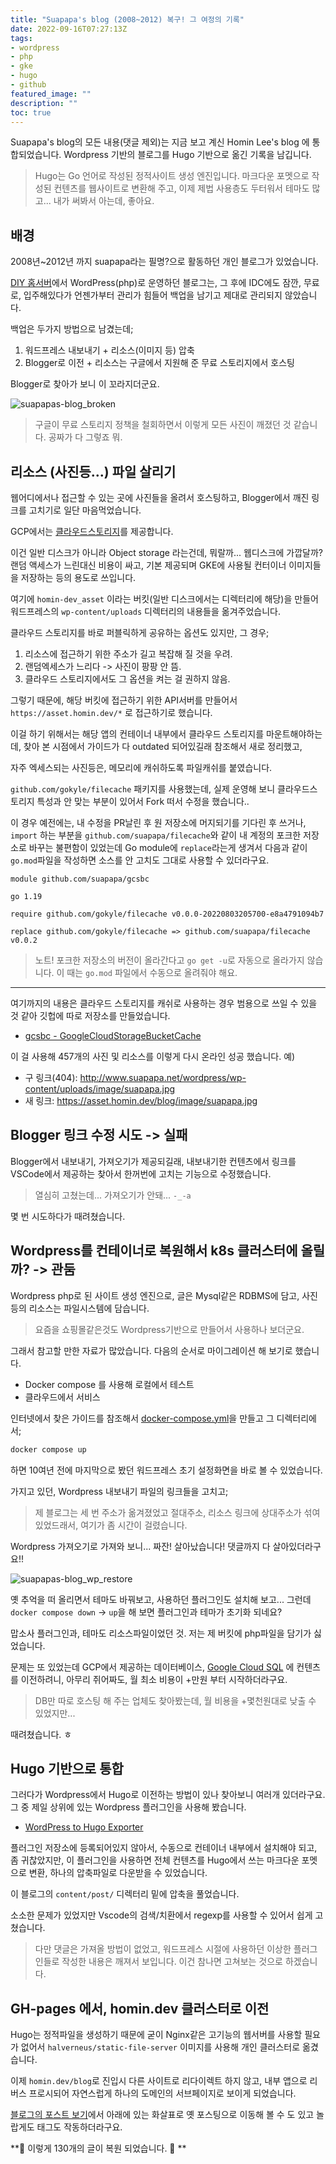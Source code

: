 ```yaml
---
title: "Suapapa's blog (2008~2012) 복구! 그 여정의 기록"
date: 2022-09-16T07:27:13Z
tags:
- wordpress
- php
- gke
- hugo
- github
featured_image: ""
description: ""
toc: true
---
```


Suapapa's blog의 모든 내용(댓글 제외)는 지금 보고 계신 Homin Lee's blog 에
통합되었습니다. Wordpress 기반의 블로그를 Hugo 기반으로 옮긴 기록을 남깁니다.

> Hugo는 Go 언어로 작성된 정적사이트 생성 엔진입니다. 마크다운 포멧으로 작성된 컨텐츠를
> 웹사이트로 변환해 주고, 이제 제법 사용층도 두터워서 테마도 많고...
> 내가 써봐서 아는데, 좋아요.

## 배경

2008년~2012년 까지 suapapa라는 필명?으로 활동하던 개인 블로그가 있었습니다.

[DIY 홈서버](https://homin.dev/blog/p=18/)에서 WordPress(php)로 운영하던 블로그는,
그 후에 IDC에도 잠깐, 무료로, 입주해있다가 언젠가부터 관리가 힘들어 백업을 남기고
제대로 관리되지 않았습니다.

백업은 두가지 방법으로 남겼는데;

1. 워드프레스 내보내기 + 리소스(이미지 등) 압축
2. Blogger로 이전 + 리소스는 구글에서 지원해 준 무료 스토리지에서 호스팅

Blogger로 찾아가 보니 이 꼬라지더군요.

![suapapas-blog_broken](https://asset.homin.dev/blog/img/suapapas-blog_broken.png)

> 구글이 무료 스토리지 정책을 철회하면서 이렇게 모든 사진이 깨졌던 것 같습니다.
> 공짜가 다 그렇죠 뭐.


## 리소스 (사진등...) 파일 살리기

웹어디에서나 접근할 수 있는 곳에 사진들을 올려서 호스팅하고, Blogger에서 깨진 링크를
고치기로 일단 마음먹었습니다.

GCP에서는 [클라우드스토리지](https://cloud.google.com/storage)를 제공합니다.

이건 일반 디스크가 아니라 Object storage 라는건데, 뭐랄까... 웹디스크에 가깝달까?
랜덤 액세스가 느린대신 비용이 싸고,
기본 제공되며 GKE에 사용될 컨터이너 이미지들을 저장하는 등의 용도로 쓰입니다.

여기에 `homin-dev_asset` 이라는 버킷(일반 디스크에서는 디렉터리에 해당)을 만들어
워드프레스의 `wp-content/uploads` 디렉터리의 내용들을 옮겨주었습니다.

클라우드 스토리지를 바로 퍼블릭하게 공유하는 옵션도 있지만, 그 경우;

1. 리소스에 접근하기 위한 주소가 길고 복잡해 질 것을 우려.
2. 랜덤엑세스가 느리다 -> 사진이 팡팡 안 뜸.
3. 클라우드 스토리지에서도 그 옵션을 켜는 걸 권하지 않음.

그렇기 때문에, 해당 버킷에 접근하기 위한 API서버를 만들어서 `https://asset.homin.dev/*`
로 접근하기로 했습니다.

이걸 하기 위해서는 해당 앱의 컨테이너 내부에서 클라우드 스토리지를 마운트해야하는데,
찾아 본 시점에서 가이드가 다 outdated 되어있길래 참조해서 새로 정리했고,

자주 엑세스되는 사진등은, 메모리에 캐쉬하도록 파일캐쉬를 붙였습니다.

`github.com/gokyle/filecache` 패키지를 사용했는데, 실제 운영해 보니 클라우드스토리지 특성과
안 맞는 부분이 있어서 Fork 떠서 수정을 했습니다..

이 경우 예전에는, 내 수정을 PR날린 후 원 저장소에 머지되기를 기다린 후 쓰거나,
`import` 하는 부분을 `github.com/suapapa/filecache`와 같이 내 계정의 포크한 저장소로 바꾸는
불편함이 있었는데 Go module에 `replace`라는게 생겨서 다음과 같이 `go.mod`파일을 작성하면
소스를 안 고치도 그대로 사용할 수 있더라구요.

```
module github.com/suapapa/gcsbc

go 1.19

require github.com/gokyle/filecache v0.0.0-20220803205700-e8a4791094b7

replace github.com/gokyle/filecache => github.com/suapapa/filecache v0.0.2
```

> 노트! 포크한 저장소의 버전이 올라간다고 `go get -u`로 자동으로 올라가지 않습니다.
> 이 때는 `go.mod` 파일에서 수동으로 올려줘야 해요.

---

여기까지의 내용은 클라우드 스토리지를 캐쉬로 사용하는 경우 범용으로 쓰일 수 있을 것 같아
깃헙에 따로 저장소를 만들었습니다.

- [gcsbc - GoogleCloudStorageBucketCache](https://github.com/suapapa/gcsbc)

이 걸 사용해 457개의 사진 및 리소스를 이렇게 다시 온라인 성공 했습니다. 예)

- 구 링크(404): http://www.suapapa.net/wordpress/wp-content/uploads/image/suapapa.jpg
- 새 링크: https://asset.homin.dev/blog/image/suapapa.jpg

## Blogger 링크 수정 시도 -> 실패

Blogger에서 내보내기, 가져오기가 제공되길래, 내보내기한 컨텐츠에서 링크를
VSCode에서 제공하는 찾아서 한꺼번에 고치는 기능으로 수정했습니다.

> 열심히 고쳤는데... 가져오기가 안돼... `-_-a`

몇 번 시도하다가 때려쳤습니다.

## Wordpress를 컨테이너로 복원해서 k8s 클러스터에 올릴까? -> 관둠

Wordpress php로 된 사이트 생성 엔진으로,
글은 Mysql같은 RDBMS에 담고, 사진 등의 리소스는 파일시스템에 담습니다.

> 요즘을 쇼핑몰같은것도 Wordpress기반으로 만들어서 사용하나 보더군요.

그래서 참고할 만한 자료가 많았습니다. 다음의 순서로 마이그레이션 해 보기로 했습니다.

- Docker compose 를 사용해 로컬에서 테스트
- 클라우드에서 서비스

인터넷에서 찾은 가이드를 참조해서
[docker-compose.yml](https://raw.githubusercontent.com/suapapa/archive-wp/main/docker-compose.yml)을
만들고 그 디렉터리에서;

```bash
docker compose up
```
하면 10여년 전에 마지막으로 봤던 워드프레스 초기 설정화면을 바로 볼 수 있었습니다.

가지고 있던, Wordpress 내보내기 파일의 링크들을 고치고;

> 제 블로그는 세 번 주소가 옮겨졌었고 절대주소, 리소스 링크에 상대주소가 섞여 있었드래서,
> 여기가 좀 시간이 걸렸습니다.

Wordpress 가져오기로 가져와 보니... 짜잔! 살아났습니다! 댓글까지 다 살아있더라구요!!

![suapapas-blog_wp_restore](https://asset.homin.dev/blog/img/suapapas-blog_wp_restore.png)

옛 추억을 떠 올리면서 테마도 바꿔보고, 사용하던 플러그인도 설치해 보고...
그런데 `docker compose down` -> `up`을 해 보면 플러그인과 테마가 초기화 되네요?

맙소사 플러그인과, 테마도 리소스파일이었던 것. 저는 제 버킷에 php파일을 담기가 싫었습니다.

문제는 또 있었는데 GCP에서 제공하는 데이터베이스, [Google Cloud SQL](https://cloud.google.com/sql)
에 컨텐츠를 이전하려니, 아무리 쥐어짜도, 월 최소 비용이 +만원 부터 시작하더라구요.

> DB만 따로 호스팅 해 주는 업체도 찾아봤는데, 월 비용을 +몇천원대로 낮출 수 있었지만... 

때려쳤습니다. ㅎ

## Hugo 기반으로 통합

그러다가 Wordpress에서 Hugo로 이전하는 방법이 있나 찾아보니 여러개 있더라구요.
그 중 제일 상위에 있는 Wordpress 플러그인을 사용해 봤습니다.

- [WordPress to Hugo Exporter](https://github.com/SchumacherFM/wordpress-to-hugo-exporter)

플러그인 저장소에 등록되어있지 않아서, 수동으로 컨테이너 내부에서 설치해야 되고,
좀 귀찮았지만, 이 플러그인을 사용하면 전체 컨텐츠를 Hugo에서 쓰는 마크다운 포멧으로 변환,
하나의 압축파일로 다운받을 수 있었습니다.

이 블로그의 `content/post/` 디렉터리 밑에 압축을 풀었습니다.

소소한 문제가 있었지만 Vscode의 검색/치환에서 regexp를 사용할 수 있어서 쉽게 고쳤습니다.

> 다만 댓글은 가져올 방법이 없었고, 워드프레스 시절에 사용하던
> 이상한 플러그인들로 작성한 내용은 깨져서 보입니다.
> 이건 참나면 고쳐보는 것으로 하겠습니다.

## GH-pages 에서, homin.dev 클러스터로 이전

Hugo는 정적파일을 생성하기 때문에 굳이 Nginx같은 고기능의 웹서버를 사용할 필요가 없어서
`halverneus/static-file-server` 이미지를 사용해 개인 클러스터로 옮겼습니다.

이제 `homin.dev/blog`로 진입시 다른 사이트로 리다이렉트 하지 않고,
내부 앱으로 리버스 프로시되어 자연스럽게 하나의 도메인의 서브페이지로 보이게 되었습니다.

[블로그의 포스트 보기](https://homin.dev/blog/post/)에서 아래에 있는 화살표로 옛 포스팅으로
이동해 볼 수 도 있고 놀랍게도 태그도 작동하더라구요.

**🎉 이렇게 130개의 글이 복원 되었습니다. 🎉 **
